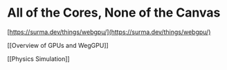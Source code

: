 # All of the Cores, None of the Canvas

[https://surma.dev/things/webgpu/](https://surma.dev/things/webgpu/)

[[Overview of GPUs and WegGPU]]

[[Physics Simulation]]